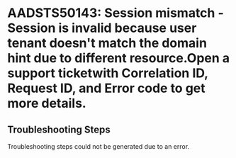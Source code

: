 # AADSTS50143: Session mismatch - Session is invalid because user tenant doesn't match the domain hint due to different resource.Open a support ticketwith Correlation ID, Request ID, and Error code to get more details.


## Troubleshooting Steps
Troubleshooting steps could not be generated due to an error.